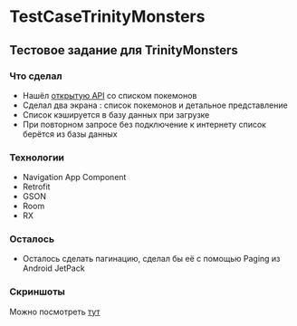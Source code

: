 # TestCaseTrinityMonsters

## Тестовое задание для TrinityMonsters

### Что сделал

- Нашёл [открытую API](pokeapi.co/) со списком покемонов
- Сделал два экрана : список покемонов и детальное представление
- Список кэшируется в базу данных при загрузке
- При повторном запросе без подключение к интернету список берётся из базы данных

### Технологии

- Navigation App Component
- Retrofit
- GSON
- Room
- RX

### Осталось

- Осталось сделать пагинацию, сделал бы её с помощью Paging из Android JetPack

### Скриншоты

Можно посмотреть [тут]()